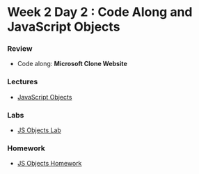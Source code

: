 
# Week 2 Day 2 : Code Along and JavaScript Objects 

### Review ###
* Code along: **Microsoft Clone Website**

### Lectures ### 

* [JavaScript Objects](Rescources/JS_objects.md) 

### Labs

* [JS Objects Lab](Labs/Objects_Lab.md)

### Homework 

* [JS Objects Homework](https://github.com/Tuwaiq-1000-JS-al-Baha/HW_Week2_Day2_Objects)

